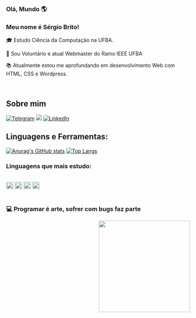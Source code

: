 ### Olá, Mundo 🌎

### Meu nome é Sérgio Brito!

 

:mortar_board: Estudo Ciência da Computação na UFBA.

:construction_worker: Sou Voluntário e atual Webmaster do Ramo IEEE UFBA

:books: Atualmente estou me aprofundando em desenvolvimento Web com HTML, CSS e Wordpress.

<br>

## Sobre mim

[![Telegram](https://img.shields.io/badge/-TELEGRAM-2CA5E0?style=for-the-badge&logo=telegram&logoColor=white)](https://t.me/Sergio_Brito)
<a href="mailto:mariosbps@ufba.br"><img src="https://img.shields.io/badge/gmail-%23DD0031.svg?&style=for-the-badge&logo=gmail&logoColor=white"/></a>
[![LinkedIn](https://img.shields.io/badge/-LINKEDIN-0077B5?style=for-the-badge&logo=linkedin&logoColor=white)](https://www.linkedin.com/in/sérgio-brito-/)


## Linguagens e Ferramentas:
[![Anurag's GitHub stats](https://github-readme-stats.vercel.app/api?username=Sergio-BR1&show_icons=truehide=stars,commits,prs,issues,contribs&count_private=true&theme=nightowl)](https://github.com/Sergio-BR1/github-readme-stats)
[![Top Langs](https://github-readme-stats.vercel.app/api/top-langs/?username=Sergio-BR1&layout=compact&theme=nightowl)](https://github.com/Sergio-BR1/github-readme-stats)


### Linguagens que mais estudo:
<div style="display: inline_block"><br>
 <code><img height= "20"src= "https://img.shields.io/badge/C%2B%2B-00599C?style=for-the-badge&logo=c%2B%2B&logoColor=white"></code>
 <code><img height= "20"src= "https://img.shields.io/badge/Python-3776AB?style=for-the-badge&logo=python&logoColor=white"></code>
 <code><img height= "20"src= "https://img.shields.io/badge/Kotlin-0095D5?&style=for-the-badge&logo=kotlin&logoColor=white"></code>
 <code><img height= "20"src= "https://img.shields.io/badge/C%23-239120?style=for-the-badge&logo=c-sharp&logoColor=white"></code>
</div>
<br>

### 💻 Programar é arte, sofrer com bugs faz parte ###
 
 <img align ="right" height="250" src="https://tenor.com/view/hackerman-mr-gif-12747764.gif">



